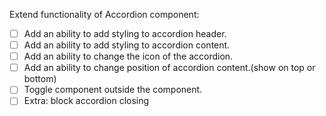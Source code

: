 Extend functionality of Accordion component:
- [ ] Add an ability to add styling to accordion header.
- [ ] Add an ability to add styling to accordion content.
- [ ] Add an ability to change the icon of the accordion.
- [ ] Add an ability to change position of accordion content.(show on top or bottom)
- [ ] Toggle component outside the component.
- [ ] Extra: block accordion closing
